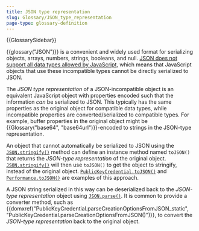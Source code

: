 ```yaml
---
title: JSON type representation
slug: Glossary/JSON_type_representation
page-type: glossary-definition
---
```


{{GlossarySidebar}}

{{glossary("JSON")}} is a convenient and widely used format for serializing objects, arrays, numbers, strings, booleans, and null.
[JSON does not support all data types allowed by JavaScript](/en-US/docs/Web/JavaScript/Reference/Global_Objects/JSON#javascript_and_json_differences), which means that JavaScript objects that use these incompatible types cannot be directly serialized to JSON.

The _JSON type representation_ of a JSON-incompatible object is an equivalent JavaScript object with properties encoded such that the information _can_ be serialized to JSON.
This typically has the same properties as the original object for compatible data types, while incompatible properties are converted/serialized to compatible types.
For example, buffer properties in the original object might be {{Glossary("base64", "base64url")}}-encoded to strings in the JSON-type representation.

An object that cannot automatically be serialized to JSON using the [`JSON.stringify()`](/en-US/docs/Web/JavaScript/Reference/Global_Objects/JSON/stringify) method can define an instance method named `toJSON()` that returns the _JSON-type representation_ of the original object.
[`JSON.stringify()`](/en-US/docs/Web/JavaScript/Reference/Global_Objects/JSON/stringify) will then use `toJSON()` to get the object to stringify, instead of the original object.
[`PublicKeyCredential.toJSON()`](/en-US/docs/Web/API/PublicKeyCredential/toJSON) and [`Performance.toJSON()`](/en-US/docs/Web/API/Performance/toJSON) are examples of this approach.

A JSON string serialized in this way can be deserialized back to the _JSON-type representation_ object using [`JSON.parse()`](/en-US/docs/Web/JavaScript/Reference/Global_Objects/JSON/parse).
It is common to provide a converter method, such as {{domxref("PublicKeyCredential.parseCreationOptionsFromJSON_static", "PublicKeyCredential.parseCreationOptionsFromJSON()")}}, to convert the _JSON-type representation_ back to the original object.
